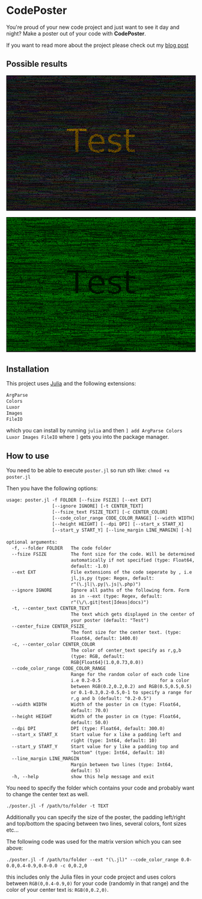 # CodePoster

You're proud of your new code project and just want to see it day and night? 
Make a poster out of your code with **CodePoster**.

If you want to read more about the project please check out my [blog post](http://opensourc.es/blog/codeposter)

## Possible results
![Standard version](normal_readme.png)

![Matrix version](matrix_readme.png)


## Installation 
This project uses [Julia](http://julialang.org) and the following extensions:
```
ArgParse
Colors
Luxor
Images
FileIO
```
which you can install by running `julia` and then `] add ArgParse Colors Luxor Images FileIO` where `]` gets you into the package manager.

## How to use
You need to be able to execute `poster.jl` so run sth like: `chmod +x poster.jl`

Then you have the following options:

```
usage: poster.jl -f FOLDER [--fsize FSIZE] [--ext EXT]
                 [--ignore IGNORE] [-t CENTER_TEXT]
                 [--fsize_text FSIZE_TEXT] [-c CENTER_COLOR]
                 [--code_color_range CODE_COLOR_RANGE] [--width WIDTH]
                 [--height HEIGHT] [--dpi DPI] [--start_x START_X]
                 [--start_y START_Y] [--line_margin LINE_MARGIN] [-h]

optional arguments:
  -f, --folder FOLDER   The code folder
  --fsize FSIZE         The font size for the code. Will be determined
                        automatically if not specified (type: Float64,
                        default: -1.0)
  --ext EXT             File extensions of the code seperate by , i.e
                        jl,js,py (type: Regex, default:
                        r"(\.jl|\.py|\.js|\.php)")
  --ignore IGNORE       Ignore all paths of the following form. Form
                        as in --ext (type: Regex, default:
                        r"(\/\.git|test|Ideas|docs)")
  -t, --center_text CENTER_TEXT
                        The text which gets displayed in the center of
                        your poster (default: "Test")
  --center_fsize CENTER_FSIZE_
                        The font size for the center text. (type:
                        Float64, default: 1400.0)
  -c, --center_color CENTER_COLOR
                        The color of center_text specify as r,g,b 
                        (type: RGB, default:
                        RGB{Float64}(1.0,0.73,0.0))
  --code_color_range CODE_COLOR_RANGE
                        Range for the random color of each code line
                        i.e 0.2-0.5                      for a color
                        between RGB(0.2,0.2,0.2) and RGB(0.5,0.5,0.5)
                        or 0.1-0.3,0.2-0.5,0-1 to specify a range for
                        r,g and b (default: "0.2-0.5")
  --width WIDTH         Width of the poster in cm (type: Float64,
                        default: 70.0)
  --height HEIGHT       Width of the poster in cm (type: Float64,
                        default: 50.0)
  --dpi DPI             DPI (type: Float64, default: 300.0)
  --start_x START_X     Start value for x like a padding left and
                        right (type: Int64, default: 10)
  --start_y START_Y     Start value for y like a padding top and
                        "bottom" (type: Int64, default: 10)
  --line_margin LINE_MARGIN
                        Margin between two lines (type: Int64,
                        default: 5)
  -h, --help            show this help message and exit
```

You need to specify the folder which contains your code and probably want to change the center text as well.

```
./poster.jl -f /path/to/folder -t TEXT
```

Additionally you can specify the size of the poster, the padding left/right and top/bottom the spacing between two lines, several colors, font sizes etc...

The following code was used for the matrix version which you can see above:

```
./poster.jl -f /path/to/folder --ext "(\.jl)" --code_color_range 0.0-0.0,0.4-0.9,0.0-0.0 -c 0,0.2,0
```

this includes only the Julia files in your code project and uses colors 
between `RGB(0,0.4-0.9,0)` for your code (randomly in that range) and the color of your center text is: `RGB(0,0.2,0)`. 